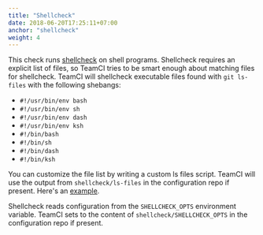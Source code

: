 ```yaml
---
title: "Shellcheck"
date: 2018-06-20T17:25:11+07:00
anchor: "shellcheck"
weight: 4
---
```


This check runs [shellcheck][link] on shell programs. Shellcheck
requires an explicit list of files, so TeamCI tries to be smart enough
about matching files for shellcheck. TeamCI will shellcheck executable
files found with `git ls-files` with the following shebangs:

* `#!/usr/bin/env bash`
* `#!/usr/bin/env sh`
* `#!/usr/bin/env dash`
* `#!/usr/bin/env ksh`
* `#!/bin/bash`
* `#!/bin/sh`
* `#!/bin/dash`
* `#!/bin/ksh`

You can customize the file list by writing a custom ls files script.
TeamCI will use the output from `shellcheck/ls-files` in the
configuration repo if present. Here's an [example][example].

Shellcheck reads configuration from the `SHELLCHECK_OPTS` environment
variable. TeamCI sets to the content of `shellcheck/SHELLCHECK_OPTS`
in the configuration repo if present.

[link]: https://github.com/koalaman/shellcheck
[example]: https://github.com/teamci/teamci/blob/master/shellcheck/ls-files
